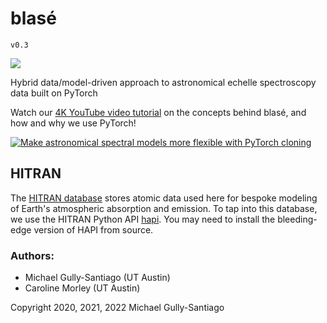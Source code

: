 # blasé

`v0.3`

<a href="https://blase.readthedocs.io/en/latest/"><img src="https://img.shields.io/badge/Read-the%20docs-blue"></a>

Hybrid data/model-driven approach to astronomical echelle spectroscopy data built on PyTorch

Watch our [4K YouTube video tutorial](https://www.youtube.com/watch?v=gSIeg2drSTw) on the concepts behind blasé, and how and why we use PyTorch!

[![Make astronomical spectral models more flexible with PyTorch cloning](https://img.youtube.com/vi/gSIeg2drSTw/0.jpg)](https://www.youtube.com/watch?v=gSIeg2drSTw)

## HITRAN

The [HITRAN database](https://hitran.org/) stores atomic data used here for bespoke modeling of Earth's atmospheric absorption and emission. To tap into this database, we use the HITRAN Python API [hapi](https://hitran.org/hapi/). You may need to install the bleeding-edge version of HAPI from source.

### Authors:

- Michael Gully-Santiago (UT Austin)
- Caroline Morley (UT Austin)

Copyright 2020, 2021, 2022 Michael Gully-Santiago
